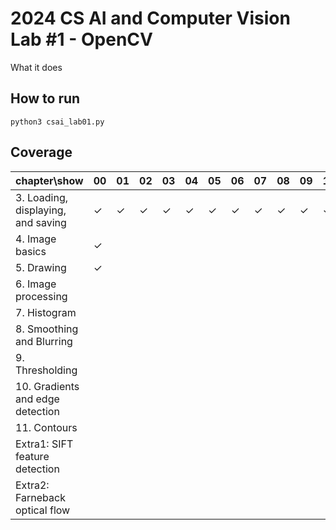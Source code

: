 # 2024 CS AI and Computer Vision Lab #1 - OpenCV
What it does
## How to run
`
python3 csai_lab01.py
`
## Coverage
|chapter\show                      | 00    | 01    | 02    | 03    | 04    | 05    | 06    | 07    | 08    | 09    | 10    |
|----------------------------------|-------|-------|-------|-------|-------|-------|-------|-------|-------|-------|-------|
|3. Loading, displaying, and saving|&check;|&check;|&check;|&check;|&check;|&check;|&check;|&check;|&check;|&check;|&check;|
|4. Image basics                   |&check;|       |       |       |       |       |       |       |       |       |       |
|5. Drawing                        |&check;|       |       |       |       |       |       |       |       |       |       |
|6. Image processing               |       |       |       |       |       |       |       |       |       |       |       |
|7. Histogram                      |       |       |       |       |       |       |       |       |       |       |       |
|8. Smoothing and Blurring         |       |       |       |       |       |       |       |       |       |       |       |
|9. Thresholding                   |       |       |       |       |       |       |       |       |       |       |       |
|10. Gradients and edge detection  |       |       |       |       |       |       |       |       |       |       |       |
|11. Contours                      |       |       |       |       |       |       |       |       |       |       |       |
|Extra1: SIFT feature detection    |       |       |       |       |       |       |       |       |       |       |       |
|Extra2: Farneback optical flow    |       |       |       |       |       |       |       |       |       |       |       |
